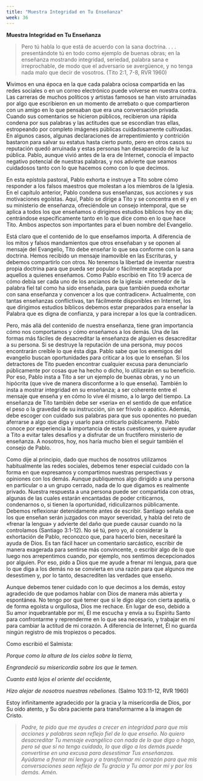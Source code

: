 ```yaml
---
title: "Muestra Integridad en Tu Enseñanza"
week: 36
---
```


**Muestra Integridad en Tu Enseñanza**

> Pero tú habla lo que está de acuerdo con la sana doctrina. . . .
> presentándote tú en todo como ejemplo de buenas obras; en la enseñanza
> mostrando integridad, seriedad, palabra sana e irreprochable, de modo
> que el adversario se avergüence, y no tenga nada malo que decir de
> vosotros. (Tito 2:1, 7-8, RVR 1960)

**V**ivimos en una época en la que cada palabra ociosa compartida en las
redes sociales o en un correo electrónico puede volverse en nuestra
contra. Las carreras de muchos políticos y artistas famosos se han visto
arruinadas por algo que escribieron en un momento de arrebato o que
compartieron con un amigo en lo que pensaban que era una conversación
privada. Cuando sus comentarios se hicieron públicos, recibieron una
rápida condena por sus palabras y las actitudes que se escondían tras
ellas, estropeando por completo imágenes públicas cuidadosamente
cultivadas. En algunos casos, algunas declaraciones de arrepentimiento y
contrición bastaron para salvar su estatus hasta cierto punto, pero en
otros casos su reputación quedó arruinada y estas personas han
desaparecido de la luz pública. Pablo, aunque vivió antes de la era de
Internet, conocía el impacto negativo potencial de nuestras palabras, y
nos advierte que seamos cuidadosos tanto con lo que hacemos como con lo
que decimos.

En esta epístola pastoral, Pablo exhorta e instruye a Tito sobre cómo
responder a los falsos maestros que molestan a los miembros de la
Iglesia. En el capítulo anterior, Pablo condena sus enseñanzas, sus
acciones y sus motivaciones egoístas. Aquí, Pablo se dirige a Tito y se
concentra en él y en su ministerio de enseñanza, ofreciéndole un consejo
intemporal, que se aplica a todos los que enseñamos o dirigimos estudios
bíblicos hoy en día; centrándose específicamente tanto en lo que dice
como en lo que hace Tito. Ambos aspectos son importantes para el buen
nombre del Evangelio.

Está claro que el contenido de lo que enseñamos importa. A diferencia de
los mitos y falsos mandamientos que otros enseñaban y se oponen al
mensaje del Evangelio, Tito debe enseñar lo que sea conforme con la sana
doctrina. Hemos recibido un mensaje inamovible en las Escrituras, y
debemos compartirlo con otros. No tenemos la libertad de inventar
nuestra propia doctrina para que pueda ser popular o fácilmente aceptada
por aquellos a quienes enseñamos. Como Pablo escribió en Tito 1:9 acerca
de cómo debía ser cada uno de los ancianos de la iglesia: «retenedor de
la palabra fiel tal como ha sido enseñada, para que también pueda
exhortar con sana enseñanza y convencer a los que contradicen»*.*
Actualmente, con tantas enseñanzas conflictivas, tan fácilmente
disponibles en Internet, los que dirigimos estudios bíblicos debemos
estar preparados para enseñar la Palabra que es digna de confianza, y
para increpar a los que la contradicen.

Pero, más allá del contenido de nuestra enseñanza, tiene gran
importancia cómo nos comportamos y cómo enseñamos a los demás. Una de
las formas más fáciles de desacreditar la enseñanza de alguien es
desacreditar a su persona. Si se destruye la reputación de una persona,
muy pocos encontrarán creíble lo que ésta diga. Pablo sabe que los
enemigos del evangelio buscan oportunidades para criticar a los que lo
enseñan. Si los detractores de Tito pueden encontrar cualquier excusa
para denunciarlo públicamente por cosas que ha hecho o dicho, lo
utilizarán en su beneficio. Por eso, Pablo insta a Tito a ser un ejemplo
de buenas obras, y no un hipócrita (que vive de manera disconforme a lo
que enseña). También lo insta a mostrar integridad en su enseñanza; a
ser coherente entre el mensaje que enseña y en cómo lo vive él mismo, a
lo largo del tiempo. La enseñanza de Tito también debe ser «seria» en el
sentido de que enfatice el peso o la gravedad de su instrucción, sin ser
frívolo o apático. Además, debe escoger con cuidado sus palabras para
que sus oponentes no puedan aferrarse a algo que diga y usarlo para
criticarlo públicamente. Pablo conoce por experiencia la importancia de
estas cuestiones, y quiere ayudar a Tito a evitar tales desafíos y a
disfrutar de un fructífero ministerio de enseñanza. A nosotros, hoy, nos
haría mucho bien el seguir también el consejo de Pablo.

Como dije al principio, dado que muchos de nosotros utilizamos
habitualmente las redes sociales, debemos tener especial cuidado con la
forma en que expresamos y compartimos nuestras perspectivas y opiniones
con los demás. Aunque publiquemos algo dirigido a una persona en
particular o a un grupo cerrado, nada de lo que digamos es realmente
privado. Nuestra respuesta a una persona puede ser compartida con otras,
algunas de las cuales estarán encantadas de poder criticarnos,
condenarnos o, si tienen la oportunidad, ridiculizarnos públicamente.
Debemos reflexionar detenidamente antes de escribir. Santiago señala que
los que enseñan serán juzgados con mayor severidad, y habla del reto de
«frenar la lengua» y advierte del daño que puede causar cuando no la
controlamos (Santiago 3:1-12). No sé tú, pero yo, al considerar la
exhortación de Pablo, reconozco que, para hacerlo bien, necesitaré la
ayuda de Dios. Es tan fácil hacer un comentario sarcástico, escribir de
manera exagerada para sentirse más convincente, o escribir algo de lo
que luego nos arrepentimos cuando, por ejemplo, nos sentimos
decepcionados por alguien. Por eso, pido a Dios que me ayude a frenar mi
lengua, para que lo que diga a los demás no se convierta en una razón
para que algunos me desestimen y, por lo tanto, desacrediten las
verdades que enseño.

Aunque debemos tener cuidado con lo que decimos a los demás, estoy
agradecido de que podamos hablar con Dios de manera más abierta y
espontánea. No tengo por qué temer que si le digo algo con cierta
apatía, o de forma egoísta u orgullosa, Dios me rechace. En lugar de
eso, debido a Su amor inquebrantable por mí, Él me escucha y envía a su
Espíritu Santo para confrontarme y reprenderme en lo que sea necesario,
y trabajar en mí para cambiar la actitud de mi corazón. A diferencia de
Internet, Él no guarda ningún registro de mis tropiezos o pecados.

Como escribió el Salmista:

*Porque como la altura de los cielos sobre la tierra,*

*Engrandeció su misericordia sobre los que le temen.*

*Cuanto está lejos el oriente del occidente,*

*Hizo alejar de nosotros nuestras rebeliones.* (Salmo 103:11-12, RVR
1960)

Estoy infinitamente agradecido por la gracia y la misericordia de Dios,
por Su oído atento, y Su obra paciente para transformarme a la imagen de
Cristo.

> *Padre, te pido que me ayudes a crecer en integridad para que mis
> acciones y palabras sean reflejo fiel de lo que enseño. No quiero
> desacreditar Tu mensaje evangélico con nada de lo que digo o hago,
> pero sé que si no tengo cuidado, lo que digo a los demás puede
> convertirse en una excusa para desestimar Tus enseñanzas. Ayúdame a
> frenar mi lengua y a transformar mi corazón para que mis
> conversaciones sean reflejo de Tu gracia y Tu amor por mí y por los
> demás. Amén.*
